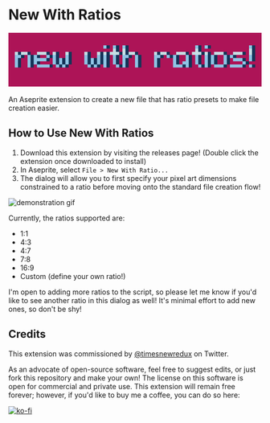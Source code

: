 # New With Ratios
![hero image](./assets/hero.png)

An Aseprite extension to create a new file that has ratio presets to make file creation easier.

## How to Use New With Ratios

1. Download this extension by visiting the releases page! (Double click the extension once downloaded to install)
2. In Aseprite, select `File > New With Ratio...`
3. The dialog will allow you to first specify your pixel art dimensions constrained to a ratio before moving onto the standard file creation flow!

![demonstration gif](https://media.giphy.com/media/9XoYy2cl7aN9rDMVzG/giphy.gif)

Currently, the ratios supported are:

* 1:1
* 4:3
* 4:7
* 7:8
* 16:9
* Custom (define your own ratio!)

I'm open to adding more ratios to the script, so please let me know if you'd like to see another ratio in this dialog as well! It's minimal effort to add new ones, so don't be shy!

## Credits

This extension was commissioned by [@timesnewredux](https://twitter.com/timesnewredux) on Twitter.

As an advocate of open-source software, feel free to suggest edits, or just fork this repository and make your own! The license on this software is open for commercial and private use. This extension will remain free forever; however, if you'd like to buy me a coffee, you can do so here: 

[![ko-fi](https://ko-fi.com/img/githubbutton_sm.svg)](https://ko-fi.com/L3L766S5F)

